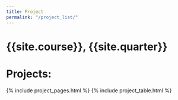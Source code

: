 ```yaml
---
title: Project
permalink: "/project_list/"
---
```


# {{site.course}}, {{site.quarter}}

# Projects:

{% include project_pages.html %}
{% include project_table.html %}

